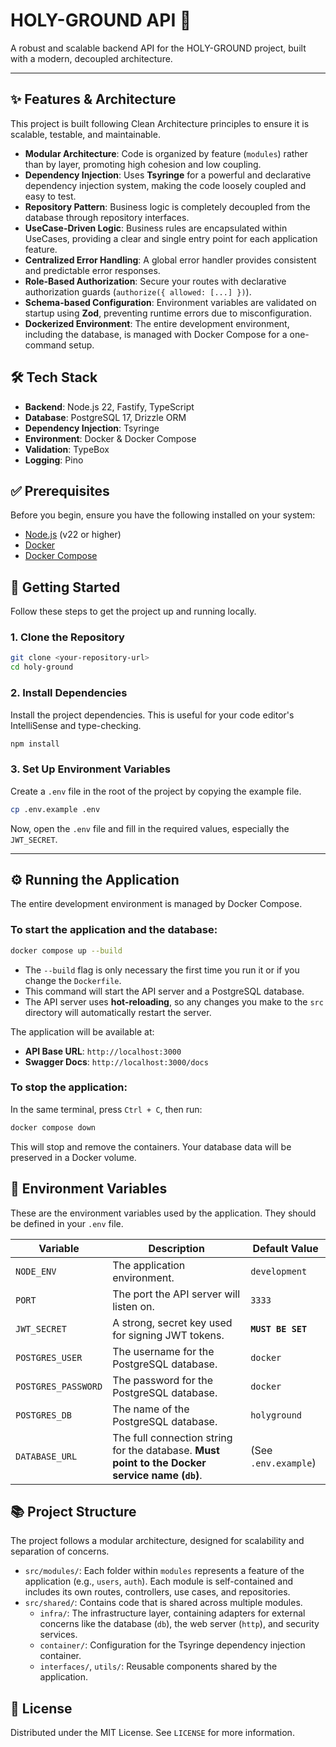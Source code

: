 # HOLY-GROUND API 🚀

A robust and scalable backend API for the HOLY-GROUND project, built with a modern, decoupled architecture.

---

## ✨ Features & Architecture

This project is built following Clean Architecture principles to ensure it is scalable, testable, and maintainable.

-   **Modular Architecture**: Code is organized by feature (`modules`) rather than by layer, promoting high cohesion and low coupling.
-   **Dependency Injection**: Uses **Tsyringe** for a powerful and declarative dependency injection system, making the code loosely coupled and easy to test.
-   **Repository Pattern**: Business logic is completely decoupled from the database through repository interfaces.
-   **UseCase-Driven Logic**: Business rules are encapsulated within UseCases, providing a clear and single entry point for each application feature.
-   **Centralized Error Handling**: A global error handler provides consistent and predictable error responses.
-   **Role-Based Authorization**: Secure your routes with declarative authorization guards (`authorize({ allowed: [...] })`).
-   **Schema-based Configuration**: Environment variables are validated on startup using **Zod**, preventing runtime errors due to misconfiguration.
-   **Dockerized Environment**: The entire development environment, including the database, is managed with Docker Compose for a one-command setup.

## 🛠️ Tech Stack

-   **Backend**: Node.js 22, Fastify, TypeScript
-   **Database**: PostgreSQL 17, Drizzle ORM
-   **Dependency Injection**: Tsyringe
-   **Environment**: Docker & Docker Compose
-   **Validation**: TypeBox
-   **Logging**: Pino

## ✅ Prerequisites

Before you begin, ensure you have the following installed on your system:
-   [Node.js](https://nodejs.org/) (v22 or higher)
-   [Docker](https://www.docker.com/products/docker-desktop/)
-   [Docker Compose](https://docs.docker.com/compose/)

## 🚀 Getting Started

Follow these steps to get the project up and running locally.

### 1. Clone the Repository

```bash
git clone <your-repository-url>
cd holy-ground
````

### 2\. Install Dependencies

Install the project dependencies. This is useful for your code editor's IntelliSense and type-checking.

```bash
npm install
```

### 3\. Set Up Environment Variables

Create a `.env` file in the root of the project by copying the example file.

```bash
cp .env.example .env
```

Now, open the `.env` file and fill in the required values, especially the `JWT_SECRET`.

-----

## ⚙️ Running the Application

The entire development environment is managed by Docker Compose.

### To start the application and the database:

```bash
docker compose up --build
```

  - The `--build` flag is only necessary the first time you run it or if you change the `Dockerfile`.
  - This command will start the API server and a PostgreSQL database.
  - The API server uses **hot-reloading**, so any changes you make to the `src` directory will automatically restart the server.

The application will be available at:

  - **API Base URL**: `http://localhost:3000`
  - **Swagger Docs**: `http://localhost:3000/docs`

### To stop the application:

In the same terminal, press `Ctrl + C`, then run:

```bash
docker compose down
```

This will stop and remove the containers. Your database data will be preserved in a Docker volume.

## 🔑 Environment Variables

These are the environment variables used by the application. They should be defined in your `.env` file.

| Variable         | Description                                                                                             | Default Value        |
| ---------------- | ------------------------------------------------------------------------------------------------------- | -------------------- |
| `NODE_ENV`       | The application environment.                                                                            | `development`        |
| `PORT`           | The port the API server will listen on.                                                                 | `3333`               |
| `JWT_SECRET`     | A strong, secret key used for signing JWT tokens.                                                       | **`MUST BE SET`** |
| `POSTGRES_USER`  | The username for the PostgreSQL database.                                                               | `docker`             |
| `POSTGRES_PASSWORD`| The password for the PostgreSQL database.                                                               | `docker`             |
| `POSTGRES_DB`    | The name of the PostgreSQL database.                                                                    | `holyground`         |
| `DATABASE_URL`   | The full connection string for the database. **Must point to the Docker service name (`db`)**.            | (See `.env.example`) |


## 📚 Project Structure

The project follows a modular architecture, designed for scalability and separation of concerns.

  - `src/modules/`: Each folder within `modules` represents a feature of the application (e.g., `users`, `auth`). Each module is self-contained and includes its own routes, controllers, use cases, and repositories.
  - `src/shared/`: Contains code that is shared across multiple modules.
      - `infra/`: The infrastructure layer, containing adapters for external concerns like the database (`db`), the web server (`http`), and security services.
      - `container/`: Configuration for the Tsyringe dependency injection container.
      - `interfaces/`, `utils/`: Reusable components shared by the application.


## 📄 License

Distributed under the MIT License. See `LICENSE` for more information.
